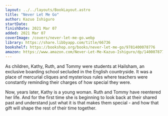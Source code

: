```yaml
---
layout: ../../layouts/BookLayout.astro
title: "Never Let Me Go"
author: Kazuo Ishiguro
startDate:
finishDate: 2021 Mar 07
added: 2021 Mar 07
coverImage: /covers/never-let-me-go.webp
library: https://share.libbyapp.com/title/66736
bookshelf: https://bookshop.org/books/never-let-me-go/9781400078776
amazon: https://www.amazon.com/Never-Let-Me-Kazuo-Ishiguro/dp/1400078776/
---
```


As children, Kathy, Ruth, and Tommy were students at Hailsham, an exclusive boarding school secluded in the English countryside. It was a place of mercurial cliques and mysterious rules where teachers were constantly reminding their charges of how special they were.

Now, years later, Kathy is a young woman. Ruth and Tommy have reentered her life. And for the first time she is beginning to look back at their shared past and understand just what it is that makes them special - and how that gift will shape the rest of their time together.

<!-- ### Notes & Highlights -->
